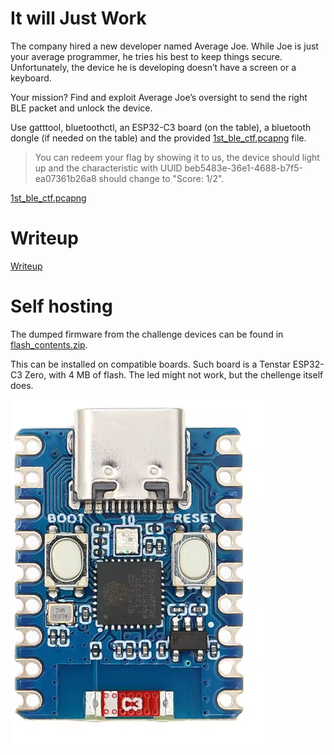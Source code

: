# It will Just Work

The company hired a new developer named Average Joe. While Joe is just your average programmer, he tries his best to keep things secure. Unfortunately, the device he is developing doesn’t have a screen or a keyboard.

Your mission? Find and exploit Average Joe’s oversight to send the right BLE packet and unlock the device.

Use gatttool, bluetoothctl, an ESP32-C3 board (on the table), a bluetooth dongle (if needed on the table) and the provided [1st_ble_ctf.pcapng](files/1st_ble_ctf.pcapng) file.

> You can redeem your flag by showing it to us, the device should light up and the characteristic with UUID beb5483e-36e1-4688-b7f5-ea07361b26a8 should change to "Score: 1/2".

[1st_ble_ctf.pcapng](files/1st_ble_ctf.pcapng)

# Writeup

[Writeup](WRITEUP.md)

# Self hosting

The dumped firmware from the challenge devices can be found in [flash_contents.zip](workdir/flash_contents.zip).

This can be installed on compatible boards. Such board is a Tenstar ESP32-C3 Zero, with 4 MB of flash. The led might not work, but the chellenge itself does.

![](screenshots/1.png)



